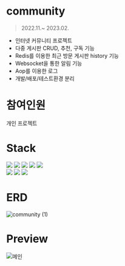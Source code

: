 # community
<blockquote>
	<p dir="auto">2022.11.~ 2023.02.</p>
</blockquote>

<ul dir="auto">
	<li>인터넷 커뮤니티 프로젝트</li>
	<li>다중 게시판 CRUD, 추천, 구독 기능</li>
	<li>Redis를 이용한 최근 방문 게시판 history 기능</li>
	<li>Websocket을 통한 알림 기능</li>
	<li>Aop를 이용한 로그</li>
	<li>개발/배포/테스트환경 분리</li>
</ul>

# 참여인원
<p dir="auto">개인 프로젝트</p>


# Stack
<div>
	<img src="https://img.shields.io/badge/Java-007396.svg?&amp;style=for-the-badge&amp;logo=Java&amp;logoColor=white" style="max-width: 100%;">
	<img src="https://img.shields.io/badge/Spring_Boot-6DB33F.svg?&amp;style=for-the-badge&amp;logo=Spring-Boot&amp;logoColor=white" style="max-width: 100%;">
	<img src="https://img.shields.io/badge/Spring_Security-6DB33F.svg?&amp;style=for-the-badge&amp;logo=Spring-Securityt&amp;logoColor=white" style="max-width: 100%;">
	<img src="https://img.shields.io/badge/Gradle-02303A.svg?&amp;style=for-the-badge&amp;logo=Gradle&amp;logoColor=white" style="max-width: 100%;">
	<img src="https://img.shields.io/badge/MySQL-4479A1.svg?&amp;style=for-the-badge&amp;logo=MySQL&amp;logoColor=white" style="max-width: 100%;">
</div>	
<div>
	<img src="https://img.shields.io/badge/Redis-DC382D.svg?&amp;style=for-the-badge&amp;logo=Redis&amp;logoColor=white" style="max-width: 100%;">
	<img src="https://img.shields.io/badge/Thymeleaf-005F0F.svg?&amp;style=for-the-badge&amp;logo=Redis&amp;logoColor=white" style="max-width: 100%;">
	<img src="https://img.shields.io/badge/JPA-59666C.svg?&amp;style=for-the-badge&amp;logo=Hibernate&amp;logoColor=white" style="max-width: 100%;">
</div>



# ERD
![community (1)](https://user-images.githubusercontent.com/114653884/222240493-a6a6a5a0-4fd8-438f-a1e4-cbcf60285681.png)



# Preview

![메인](https://user-images.githubusercontent.com/114653884/222255016-fd43e0cb-9509-40f9-b674-922ea38563fc.png)

